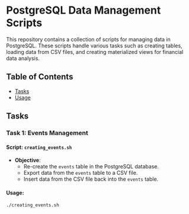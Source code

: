 # PostgreSQL Data Management Scripts

This repository contains a collection of scripts for managing data in PostgreSQL. These scripts handle various tasks such as creating tables, loading data from CSV files, and creating materialized views for financial data analysis.

## Table of Contents

- [Tasks](#tasks)
- [Usage](#usage)
  
## Tasks

### Task 1: Events Management

#### Script: `creating_events.sh`

- **Objective**: 
  - Re-create the `events` table in the PostgreSQL database.
  - Export data from the `events` table to a CSV file.
  - Insert data from the CSV file back into the `events` table.

#### Usage:
```bash
./creating_events.sh
